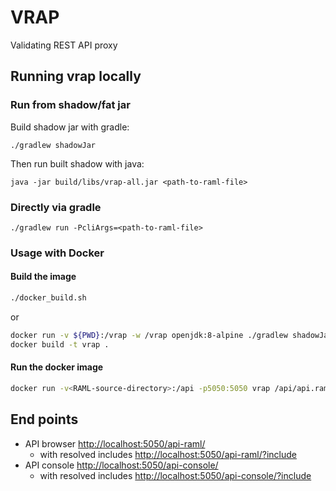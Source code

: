 # VRAP
 
Validating REST API proxy

## Running vrap locally

### Run from shadow/fat jar

Build shadow jar with gradle:

```
./gradlew shadowJar
```

Then run built shadow with java:

```
java -jar build/libs/vrap-all.jar <path-to-raml-file>
```

### Directly via gradle

```
./gradlew run -PcliArgs=<path-to-raml-file>
```

### Usage with Docker

#### Build the image

```bash
./docker_build.sh
```

or

```bash
docker run -v ${PWD}:/vrap -w /vrap openjdk:8-alpine ./gradlew shadowJar
docker build -t vrap .
```

#### Run the docker image

```bash
docker run -v<RAML-source-directory>:/api -p5050:5050 vrap /api/api.raml 
```

## End points

- API browser [http://localhost:5050/api-raml/]()
    - with resolved includes [http://localhost:5050/api-raml/?include]()
- API console [http://localhost:5050/api-console/]()
    - with resolved includes [http://localhost:5050/api-console/?include]()
